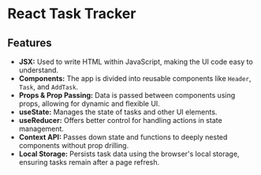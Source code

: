 # React Task Tracker

## Features

- **JSX:** Used to write HTML within JavaScript, making the UI code easy to understand.
- **Components:** The app is divided into reusable components like `Header`, `Task`, and `AddTask`.
- **Props & Prop Passing:** Data is passed between components using props, allowing for dynamic and flexible UI.
- **useState:** Manages the state of tasks and other UI elements.
- **useReducer:** Offers better control for handling actions in state management.
- **Context API:** Passes down state and functions to deeply nested components without prop drilling.
- **Local Storage:** Persists task data using the browser's local storage, ensuring tasks remain after a page refresh.
